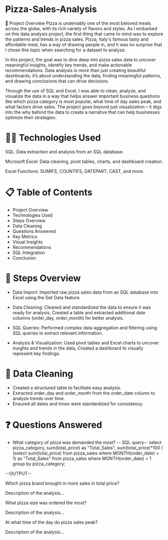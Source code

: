 # Pizza-Sales-Analysis

📌 Project Overview
Pizza is undeniably one of the most beloved meals across the globe, with its rich variety of flavors and styles. As I embarked on this data analysis project, the first thing that came to mind was to explore the patterns and trends in pizza sales. Pizza, Italy's famous tasty and affordable meal, has a way of drawing people in, and it was no surprise that I chose this topic when searching for a dataset to analyze.

In this project, the goal was to dive deep into pizza sales data to uncover meaningful insights, identify key trends, and make actionable recommendations. Data analysis is more than just creating beautiful dashboards; it’s about understanding the data, finding meaningful patterns, and drawing conclusions that can drive decisions.

Through the use of SQL and Excel, I was able to clean, analyze, and visualize the data in a way that helps answer important business questions like which pizza category is most popular, what time of day sales peak, and what factors drive sales. The project goes beyond just visualization – it digs into the why behind the data to create a narrative that can help businesses optimize their strategies.

# 🧑‍💻 Technologies Used
SQL: Data extraction and analysis from an SQL database.

Microsoft Excel: Data cleaning, pivot tables, charts, and dashboard creation.

Excel Functions: SUMIFS, COUNTIFS, DATEPART, CAST, and more.

# 📋 Table of Contents

* Project Overview
* Technologies Used
* Steps Overview
* Data Cleaning
* Questions Answered
* Key Metrics
* Visual Insights
* Recommendations
* SQL Integration
* Conclusion

# 📝 Steps Overview

* Data Import: Imported raw pizza sales data from an SQL database into Excel using the Get Data feature.

* Data Cleaning: Cleaned and standardized the data to ensure it was ready for analysis, Created a table and extracted additional date columns (order_day, order_month) for better analysis.

* SQL Queries: Performed complex data aggregation and filtering using SQL queries to extract relevant information.

* Analysis & Visualization: Used pivot tables and Excel charts to uncover insights and trends in the data, Created a dashboard to visually represent key findings.

# 🧹 Data Cleaning

* Created a structured table to facilitate easy analysis.
* Extracted order_day and order_month from the order_date column to analyze trends over time.
* Ensured all dates and times were standardized for consistency.

# ❓ Questions Answered

* What category of pizza was demanded the most?
-- SQL query--
  select pizza_category, 
	sum(total_price) as "Total_Sales", 
	sum(total_price)*100 / (select sum(total_price) from pizza_sales where MONTH(order_date) = 1) as "Total_Sales"
	from pizza_sales
	where MONTH(order_date) = 1
	group by pizza_category;

--OUTPUT--



Which pizza brand brought in more sales in total price?

Description of the analysis...


What pizza size was ordered the most?

Description of the analysis...


At what time of the day do pizza sales peak?

Description of the analysis...

